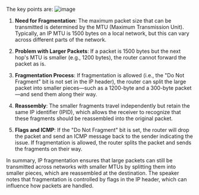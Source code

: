 The key points are:
![image](https://github.com/user-attachments/assets/42b04d53-f671-4bb8-b54a-8743f94ed70a)

1. **Need for Fragmentation**: The maximum packet size that can be transmitted is determined by the MTU (Maximum Transmission Unit). Typically, an IP MTU is 1500 bytes on a local network, but this can vary across different parts of the network.

2. **Problem with Larger Packets**: If a packet is 1500 bytes but the next hop's MTU is smaller (e.g., 1200 bytes), the router cannot forward the packet as is. 

3. **Fragmentation Process**: If fragmentation is allowed (i.e., the "Do Not Fragment" bit is not set in the IP header), the router can split the large packet into smaller pieces—such as a 1200-byte and a 300-byte packet—and send them along their way. 

4. **Reassembly**: The smaller fragments travel independently but retain the same IP identifier (IPID), which allows the receiver to recognize that these fragments should be reassembled into the original packet.

5. **Flags and ICMP**: If the "Do Not Fragment" bit is set, the router will drop the packet and send an ICMP message back to the sender indicating the issue. If fragmentation is allowed, the router splits the packet and sends the fragments on their way.

In summary, IP fragmentation ensures that large packets can still be transmitted across networks with smaller MTUs by splitting them into smaller pieces, which are reassembled at the destination. The speaker notes that fragmentation is controlled by flags in the IP header, which can influence how packets are handled.
